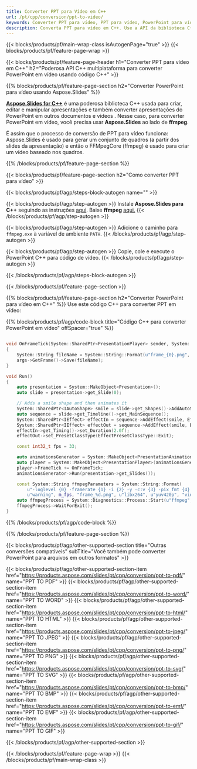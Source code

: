```yaml
---
title: Converter PPT para Vídeo em C++
url: /pt/cpp/conversion/ppt-to-video/
keywords: Converter PPT para vídeo, PPT para vídeo, PowerPoint para vídeo, PPT para MP4, API C++, Biblioteca C++
description: Converta PPT para vídeo em C++. Use a API da biblioteca C++ para converter PowerPoint em vídeo
---
```


{{< blocks/products/pf/main-wrap-class isAutogenPage="true" >}}
{{< blocks/products/pf/feature-page-wrap >}}

{{< blocks/products/pf/feature-page-header h1="Converter PPT para vídeo em C++" h2="Poderosa API C++ multiplataforma para converter PowerPoint em vídeo usando código C++" >}}

{{% blocks/products/pf/feature-page-section h2="Converter PowerPoint para vídeo usando Aspose.Slides" %}}

[**Aspose.Slides for C++**](https://products.aspose.com/slides/pt/cpp/) é uma poderosa biblioteca C++ usada para criar, editar e manipular apresentações e também converter apresentações do PowerPoint em outros documentos e vídeos . Nesse caso, para converter PowerPoint em vídeo, você precisa usar **Aspose.Slides** ao lado de **ffmpeg**.

É assim que o processo de conversão de PPT para vídeo funciona: Aspose.Slides é usado para gerar um conjunto de quadros (a partir dos slides da apresentação) e então o FFMpegCore (ffmpeg) é usado para criar um vídeo baseado nos quadros.

{{% /blocks/products/pf/feature-page-section %}}

{{< blocks/products/pf/feature-page-section  h2="Como converter PPT para vídeo" >}}

{{< blocks/products/pf/agp/steps-block-autogen name="" >}}

{{< blocks/products/pf/agp/step-autogen >}}
Instale **Aspose.Slides para C++** seguindo as instruções [aqui](https://docs.aspose.com/slides/cpp/installation/). Baixe **ffmpeg** [aqui.](https://ffmpeg.org/download.html)
{{< /blocks/products/pf/agp/step-autogen >}}

{{< blocks/products/pf/agp/step-autogen >}}
Adicione o caminho para `ffmpeg.exe` à variável de ambiente `PATH`.
{{< /blocks/products/pf/agp/step-autogen >}}

{{< blocks/products/pf/agp/step-autogen >}}
Copie, cole e execute o PowerPoint C++ para código de vídeo.
{{< /blocks/products/pf/agp/step-autogen >}}

{{< /blocks/products/pf/agp/steps-block-autogen >}}

{{< /blocks/products/pf/feature-page-section >}}

{{% blocks/products/pf/feature-page-section  h2="Converter PowerPoint para vídeo em C++" %}}
Use este código C++ para converter PPT em vídeo:

{{% blocks/products/pf/agp/code-block title="Código C++ para converter PowerPoint em vídeo" offSpacer="true" %}}
```c++

void OnFrameTick(System::SharedPtr<PresentationPlayer> sender, System::SharedPtr<FrameTickEventArgs> args)
{
    System::String fileName = System::String::Format(u"frame_{0}.png", sender->get_FrameIndex());
    args->GetFrame()->Save(fileName);
}

void Run()
{
    auto presentation = System::MakeObject<Presentation>();
    auto slide = presentation->get_Slide(0);

    // Adds a smile shape and then animates it
    System::SharedPtr<IAutoShape> smile = slide->get_Shapes()->AddAutoShape(ShapeType::SmileyFace, 110.0f, 20.0f, 500.0f, 500.0f);
    auto sequence = slide->get_Timeline()->get_MainSequence();
    System::SharedPtr<IEffect> effectIn = sequence->AddEffect(smile, EffectType::Fly, EffectSubtype::TopLeft, EffectTriggerType::AfterPrevious);
    System::SharedPtr<IEffect> effectOut = sequence->AddEffect(smile, EffectType::Fly, EffectSubtype::BottomRight, EffectTriggerType::AfterPrevious);
    effectIn->get_Timing()->set_Duration(2.0f);
    effectOut->set_PresetClassType(EffectPresetClassType::Exit);

    const int32_t fps = 33;

    auto animationsGenerator = System::MakeObject<PresentationAnimationsGenerator>(presentation);
    auto player = System::MakeObject<PresentationPlayer>(animationsGenerator, fps);
    player->FrameTick += OnFrameTick;
    animationsGenerator->Run(presentation->get_Slides());

    const System::String ffmpegParameters = System::String::Format(
        u"-loglevel {0} -framerate {1} -i {2} -y -c:v {3} -pix_fmt {4} {5}",
        u"warning", m_fps, "frame_%d.png", u"libx264", u"yuv420p", "video.mp4");
    auto ffmpegProcess = System::Diagnostics::Process::Start(u"ffmpeg", ffmpegParameters);
    ffmpegProcess->WaitForExit();
}
```
{{% /blocks/products/pf/agp/code-block %}}

{{% /blocks/products/pf/feature-page-section %}}

{{< blocks/products/pf/agp/other-supported-section title="Outras conversões compatíveis" subTitle="Você também pode converter PowerPoint para arquivos em outros formatos" >}}

{{< blocks/products/pf/agp/other-supported-section-item href="https://products.aspose.com/slides/pt/cpp/conversion/ppt-to-pdf/" name="PPT TO PDF" >}}
{{< blocks/products/pf/agp/other-supported-section-item href="https://products.aspose.com/slides/pt/cpp/conversion/ppt-to-word/" name="PPT TO WORD" >}}
{{< blocks/products/pf/agp/other-supported-section-item href="https://products.aspose.com/slides/pt/cpp/conversion/ppt-to-html/" name="PPT TO HTML" >}}
{{< blocks/products/pf/agp/other-supported-section-item href="https://products.aspose.com/slides/pt/cpp/conversion/ppt-to-jpeg/" name="PPT TO JPEG" >}}
{{< blocks/products/pf/agp/other-supported-section-item href="https://products.aspose.com/slides/pt/cpp/conversion/ppt-to-png/" name="PPT TO PNG" >}}
{{< blocks/products/pf/agp/other-supported-section-item href="https://products.aspose.com/slides/pt/cpp/conversion/ppt-to-svg/" name="PPT TO SVG" >}}
{{< blocks/products/pf/agp/other-supported-section-item href="https://products.aspose.com/slides/pt/cpp/conversion/ppt-to-bmp/" name="PPT TO BMP" >}}
{{< blocks/products/pf/agp/other-supported-section-item href="https://products.aspose.com/slides/pt/cpp/conversion/ppt-to-emf/" name="PPT TO EMF" >}}
{{< blocks/products/pf/agp/other-supported-section-item href="https://products.aspose.com/slides/pt/cpp/conversion/ppt-to-gif/" name="PPT TO GIF" >}}

{{< /blocks/products/pf/agp/other-supported-section >}}

{{< /blocks/products/pf/feature-page-wrap >}}
{{< /blocks/products/pf/main-wrap-class >}}